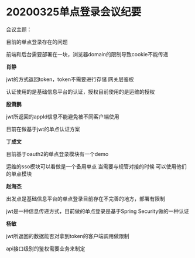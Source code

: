 # 20200325单点登录会议纪要

会议主题：

目前的单点登录存在的问题

前端和后台需要部署在一块，浏览器domain的限制导致cookie不能传递



**肖静**

jwt的方式返回token，token不需要进行存储 网关层鉴权

认证使用的是基础信息平台的认证，授权目前使用的是运维的授权



**殷萧鹏**

jwt所返回的appId信息不能避免被不同客户端使用

目前在做基于jwt的单点认证方案



**丁成文**

目前基于oauth2的单点登录模块有一个demo

运维的sso模块可以看做是一个备用单点 当需要与规管对接的时候 可以使用他们的单点模块



**赵海杰**

出发点是基础信息平台的单点登录目前存在不完善的地方，部署有限制

jwt是一种信息传递方式，目前做的单点登录是基于Spring Security做的一种认证



**杨敏**

jwt所返回的数据能否对拿到token的客户端调用做限制

api接口级别的鉴权需要业务来制定





